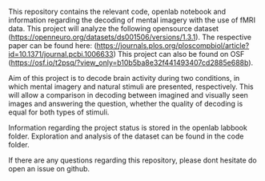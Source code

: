 This repository contains the relevant code, openlab notebook and information regarding the decoding of mental imagery with the use of fMRI data. This project will analyze the following opensource dataset (https://openneuro.org/datasets/ds001506/versions/1.3.1). The respective paper can be found here: (https://journals.plos.org/ploscompbiol/article?id=10.1371/journal.pcbi.1006633) This project can also be found on OSF (https://osf.io/t2psq/?view_only=b10b5ba8e32f441493407cd2885e688b).

Aim of this project is to decode brain activity during two conditions, in which mental imagery and natural stimuli are presented, respectively. This will allow a comparison in decoding between imagined and visually seen images and answering the question, whether the quality of decoding is equal for both types of stimuli.

Information regarding the project status is stored in the openlab labbook folder. Exploration and analysis of the dataset can be found in the code folder. 

If there are any questions regarding this repository, please dont hesitate do open an issue on github. 